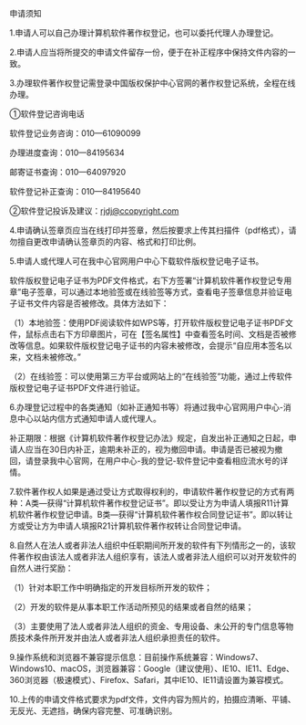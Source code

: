 申请须知

1.申请人可以自己办理计算机软件著作权登记，也可以委托代理人办理登记。

2.申请人应当将所提交的申请文件留存一份，便于在补正程序中保持文件内容的一致。

3.办理软件著作权登记需登录中国版权保护中心官网的著作权登记系统，全程在线办理。    

①软件登记咨询电话

软件登记业务咨询：010—61090099

办理进度查询：010—84195634

邮寄证书查询：010—64097920

软件登记补正查询：010—84195640

②软件登记投诉及建议：rjdj@ccopyright.com

 

4.申请确认签章页应当在线打印并签章，然后按要求上传其扫描件（pdf格式），请勿擅自更改申请确认签章页的内容、格式和打印比例。

5.申请人或代理人可在我中心官网用户中心下载软件版权登记电子证书。

软件版权登记电子证书为PDF文件格式，右下方签署“计算机软件著作权登记专用章”电子签章，可以通过本地验签或在线验签等方式，查看电子签章信息并验证电子证书文件内容是否被修改。具体方法如下：

（1）本地验签：使用PDF阅读软件如WPS等，打开软件版权登记电子证书PDF文件，鼠标点击右下方印章图片，可在【签名属性】中查看签名时间、文档是否被修改等信息。如果软件版权登记电子证书的内容未被修改，会提示“自应用本签名以来，文档未被修改。”

（2）在线验签：可以使用第三方平台或网站上的“在线验签”功能，通过上传软件版权登记电子证书PDF文件进行验证。

6.办理登记过程中的各类通知（如补正通知书等）将通过我中心官网用户中心-消息中心以站内信方式通知申请人或代理人。

补正期限：根据《计算机软件著作权登记办法》规定，自发出补正通知之日起，申请人应当在30日内补正，逾期未补正的，视为撤回申请。申请是否已被视为撤回，请登录我中心官网，在用户中心-我的登记-软件登记中查看相应流水号的详情。

7.软件著作权人如果是通过受让方式取得权利的，申请软件著作权登记的方式有两种：A类—获得“计算机软件著作权登记证书”。即以受让方为申请人填报R11计算机软件著作权登记申请。B类—获得“计算机软件著作权合同登记证书”。即以转让方或受让方为申请人填报R21计算机软件著作权转让合同登记申请。

8.自然人在法人或者非法人组织中任职期间所开发的软件有下列情形之一的，该软件著作权由该法人或者非法人组织享有，该法人或者非法人组织可以对开发软件的自然人进行奖励：

（1）针对本职工作中明确指定的开发目标所开发的软件；

（2）开发的软件是从事本职工作活动所预见的结果或者自然的结果；

（3）主要使用了法人或者非法人组织的资金、专用设备、未公开的专门信息等物质技术条件所开发并由法人或者非法人组织承担责任的软件。

9.操作系统和浏览器不兼容提示信息：目前操作系统兼容：Windows7、Windows10、macOS，浏览器兼容：Google（建议使用）、IE10、IE11、Edge、360浏览器（极速模式）、Firefox、Safari，其中IE10、IE11请设置为兼容模式。

10.上传的申请文件格式要求为pdf文件，文件内容为照片的，拍摄应清晰、平铺、无反光、无遮挡，确保内容完整、可准确识别。